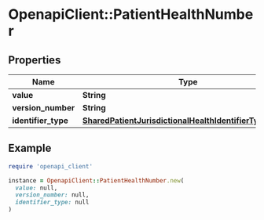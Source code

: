 # OpenapiClient::PatientHealthNumber

## Properties

| Name | Type | Description | Notes |
| ---- | ---- | ----------- | ----- |
| **value** | **String** |  |  |
| **version_number** | **String** |  | [optional] |
| **identifier_type** | [**SharedPatientJurisdictionalHealthIdentifierTypeHolder**](SharedPatientJurisdictionalHealthIdentifierTypeHolder.md) |  |  |

## Example

```ruby
require 'openapi_client'

instance = OpenapiClient::PatientHealthNumber.new(
  value: null,
  version_number: null,
  identifier_type: null
)
```


